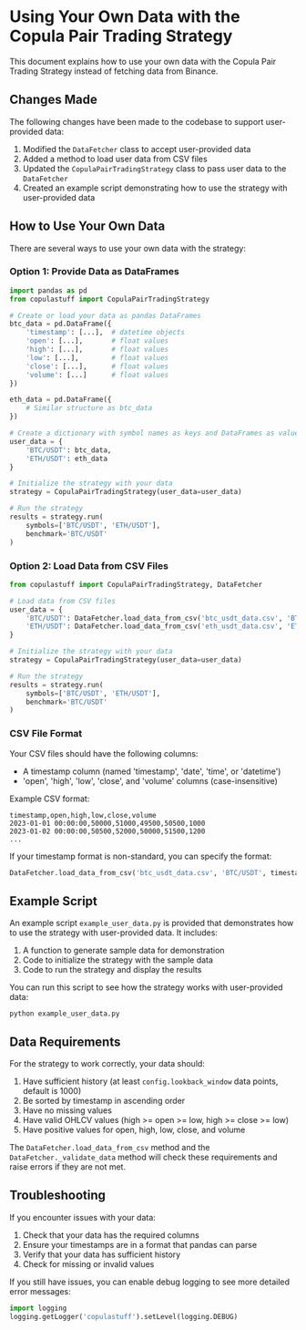 # Using Your Own Data with the Copula Pair Trading Strategy

This document explains how to use your own data with the Copula Pair Trading Strategy instead of fetching data from Binance.

## Changes Made

The following changes have been made to the codebase to support user-provided data:

1. Modified the `DataFetcher` class to accept user-provided data
2. Added a method to load user data from CSV files
3. Updated the `CopulaPairTradingStrategy` class to pass user data to the `DataFetcher`
4. Created an example script demonstrating how to use the strategy with user-provided data

## How to Use Your Own Data

There are several ways to use your own data with the strategy:

### Option 1: Provide Data as DataFrames

```python
import pandas as pd
from copulastuff import CopulaPairTradingStrategy

# Create or load your data as pandas DataFrames
btc_data = pd.DataFrame({
    'timestamp': [...],  # datetime objects
    'open': [...],       # float values
    'high': [...],       # float values
    'low': [...],        # float values
    'close': [...],      # float values
    'volume': [...]      # float values
})

eth_data = pd.DataFrame({
    # Similar structure as btc_data
})

# Create a dictionary with symbol names as keys and DataFrames as values
user_data = {
    'BTC/USDT': btc_data,
    'ETH/USDT': eth_data
}

# Initialize the strategy with your data
strategy = CopulaPairTradingStrategy(user_data=user_data)

# Run the strategy
results = strategy.run(
    symbols=['BTC/USDT', 'ETH/USDT'],
    benchmark='BTC/USDT'
)
```

### Option 2: Load Data from CSV Files

```python
from copulastuff import CopulaPairTradingStrategy, DataFetcher

# Load data from CSV files
user_data = {
    'BTC/USDT': DataFetcher.load_data_from_csv('btc_usdt_data.csv', 'BTC/USDT'),
    'ETH/USDT': DataFetcher.load_data_from_csv('eth_usdt_data.csv', 'ETH/USDT')
}

# Initialize the strategy with your data
strategy = CopulaPairTradingStrategy(user_data=user_data)

# Run the strategy
results = strategy.run(
    symbols=['BTC/USDT', 'ETH/USDT'],
    benchmark='BTC/USDT'
)
```

### CSV File Format

Your CSV files should have the following columns:
- A timestamp column (named 'timestamp', 'date', 'time', or 'datetime')
- 'open', 'high', 'low', 'close', and 'volume' columns (case-insensitive)

Example CSV format:
```
timestamp,open,high,low,close,volume
2023-01-01 00:00:00,50000,51000,49500,50500,1000
2023-01-02 00:00:00,50500,52000,50000,51500,1200
...
```

If your timestamp format is non-standard, you can specify the format:
```python
DataFetcher.load_data_from_csv('btc_usdt_data.csv', 'BTC/USDT', timestamp_format='%Y-%m-%d')
```

## Example Script

An example script `example_user_data.py` is provided that demonstrates how to use the strategy with user-provided data. It includes:

1. A function to generate sample data for demonstration
2. Code to initialize the strategy with the sample data
3. Code to run the strategy and display the results

You can run this script to see how the strategy works with user-provided data:

```
python example_user_data.py
```

## Data Requirements

For the strategy to work correctly, your data should:

1. Have sufficient history (at least `config.lookback_window` data points, default is 1000)
2. Be sorted by timestamp in ascending order
3. Have no missing values
4. Have valid OHLCV values (high >= open >= low, high >= close >= low)
5. Have positive values for open, high, low, close, and volume

The `DataFetcher.load_data_from_csv` method and the `DataFetcher._validate_data` method will check these requirements and raise errors if they are not met.

## Troubleshooting

If you encounter issues with your data:

1. Check that your data has the required columns
2. Ensure your timestamps are in a format that pandas can parse
3. Verify that your data has sufficient history
4. Check for missing or invalid values

If you still have issues, you can enable debug logging to see more detailed error messages:

```python
import logging
logging.getLogger('copulastuff').setLevel(logging.DEBUG)
```